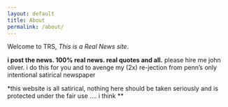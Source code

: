 ```yaml
---
layout: default
title: About
permalink: /about/
---
```

Welcome to TRS, *This is a Real News site*.  

**i post the news. 100% real news. real quotes and all.**
please hire me john oliver. i do this for you and to avenge my (2x) re-jection from penn’s only intentional satirical newspaper

*this website is all satirical, nothing here should be taken seriously and is protected under the fair use …. i think **
